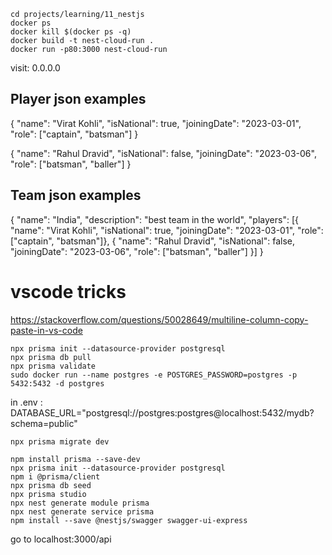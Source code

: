 ```
cd projects/learning/11_nestjs
docker ps
docker kill $(docker ps -q)
docker build -t nest-cloud-run .
docker run -p80:3000 nest-cloud-run
```

visit: 0.0.0.0 


## Player json examples
{
    "name": "Virat Kohli",
    "isNational": true,
    "joiningDate": "2023-03-01",
    "role": ["captain", "batsman"]
}

{
    "name": "Rahul Dravid",
    "isNational": false,
    "joiningDate": "2023-03-06",
    "role": ["batsman", "baller"]
}

## Team json examples
{
    "name": "India",
    "description": "best team in the world",
    "players": [{
    "name": "Virat Kohli",
    "isNational": true,
    "joiningDate": "2023-03-01",
    "role": ["captain", "batsman"]}, {
    "name": "Rahul Dravid",
    "isNational": false,
    "joiningDate": "2023-03-06",
    "role": ["batsman", "baller"]
    }]
}

# vscode tricks
https://stackoverflow.com/questions/50028649/multiline-column-copy-paste-in-vs-code

```
npx prisma init --datasource-provider postgresql
npx prisma db pull
npx prisma validate
sudo docker run --name postgres -e POSTGRES_PASSWORD=postgres -p 5432:5432 -d postgres
```

in .env : 
DATABASE_URL="postgresql://postgres:postgres@localhost:5432/mydb?schema=public"

```
npx prisma migrate dev
```


```
npm install prisma --save-dev
npx prisma init --datasource-provider postgresql
npm i @prisma/client
npx prisma db seed
npx prisma studio
npx nest generate module prisma
npx nest generate service prisma
npm install --save @nestjs/swagger swagger-ui-express
```

go to localhost:3000/api

